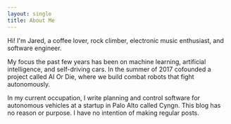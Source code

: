 ```yaml
---
layout: single
title: About Me
---
```


Hi! I'm Jared, a coffee lover, rock climber, electronic music enthusiast, and software engineer.

My focus the past few years has been on machine learning, artificial intelligence, and self-driving cars. In the summer of 2017 cofounded a project called AI Or Die, where we build combat robots that fight autonomously.

In my current occupation, I write planning and control software for autonomous vehicles at a startup in Palo Alto called Cyngn. 
This blog has no reason or purpose. I have no intention of making regular posts.
